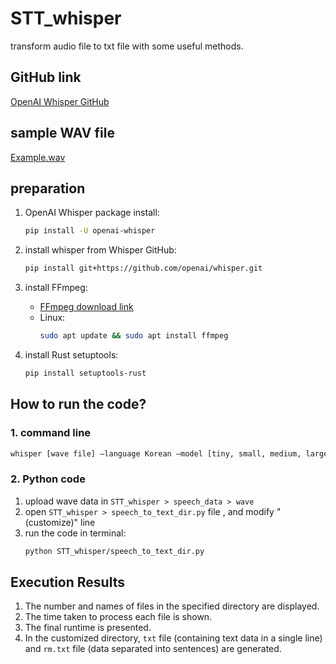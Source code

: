 # STT_whisper
transform audio file to txt file with some useful methods.

## GitHub link
[OpenAI Whisper GitHub](https://github.com/openai/whisper)

## sample WAV file
[Example.wav](https://prod-files-secure.s3.us-west-2.amazonaws.com/9360b562-ba34-452b-9511-b012aa4378d1/fc0dcca2-62e9-4dfc-90f0-5573d3085590/example.wav)

## preparation

1. OpenAI Whisper package install:
    ```bash
    pip install -U openai-whisper
    ```

2. install whisper from Whisper GitHub:
    ```bash
    pip install git+https://github.com/openai/whisper.git
    ```

3. install FFmpeg:
    - [FFmpeg download link](https://ffmpeg.org/download.html#build-windows)
    - Linux:
        ```bash
        sudo apt update && sudo apt install ffmpeg
        ```

4. install Rust setuptools:
    ```bash
    pip install setuptools-rust
    ```

## How to run the code?

### 1. command line
```bash
whisper [wave file] —language Korean —model [tiny, small, medium, large] —output_format [txt]
```

### 2. Python code
1. upload wave data in `STT_whisper > speech_data > wave`
2. open `STT_whisper > speech_to_text_dir.py` file , and modify "(customize)" line
3. run the code in terminal:
    ```bash
    python STT_whisper/speech_to_text_dir.py
    ```

## Execution Results

1. The number and names of files in the specified directory are displayed.
2. The time taken to process each file is shown.
3. The final runtime is presented.
4. In the customized directory, `txt` file (containing text data in a single line) and `rm.txt` file (data separated into sentences) are generated.





